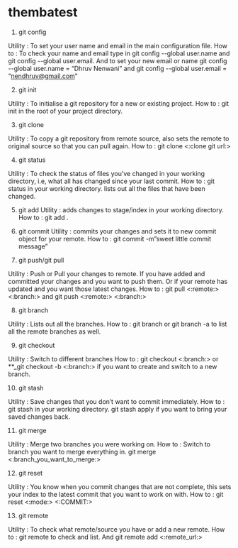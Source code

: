 # thembatest

1) git config

Utility : To set your user name and email in the main configuration file.
How to : To check your name and email type in git config --global user.name and git config --global user.email. And to set your new email or name git config --global user.name = “Dhruv Nenwani” and git config --global user.email = “nendhruv@gmail.com”

2) git init

Utility : To initialise a git repository for a new or existing project.
How to : git init in the root of your project directory.

3) git clone

Utility : To copy a git repository from remote source, also sets the remote to original source so that you can pull again.
How to : git clone <:clone git url:>

4) git status

Utility : To check the status of files you’ve changed in your working directory, i.e, what all has changed since your last commit.
How to : git status in your working directory. lists out all the files that have been changed.

5) git add
Utility : adds changes to stage/index in your working directory.
How to : git add .

6) git commit
Utility : commits your changes and sets it to new commit object for your remote.
How to : git commit -m”sweet little commit message”

7) git push/git pull

Utility : Push or Pull your changes to remote. If you have added and committed your changes and you want to push them. Or if your remote has updated and you want those latest changes.
How to : git pull <:remote:> <:branch:> and git push <:remote:> <:branch:>

8) git branch

Utility : Lists out all the branches.
How to : git branch or git branch -a to list all the remote branches as well.

9) git checkout

Utility : Switch to different branches
How to : git checkout <:branch:> or **_git checkout -b <:branch:> if you want to create and switch to a new branch.

10) git stash

Utility : Save changes that you don’t want to commit immediately.
How to : git stash in your working directory. git stash apply if you want to bring your saved changes back.

11) git merge

Utility : Merge two branches you were working on.
How to : Switch to branch you want to merge everything in. git merge <:branch_you_want_to_merge:>

12) git reset

Utility : You know when you commit changes that are not complete, this sets your index to the latest commit that you want to work on with.
How to : git reset <:mode:> <:COMMIT:>

13) git remote

Utility : To check what remote/source you have or add a new remote.
How to : git remote to check and list. And git remote add <:remote_url:>

